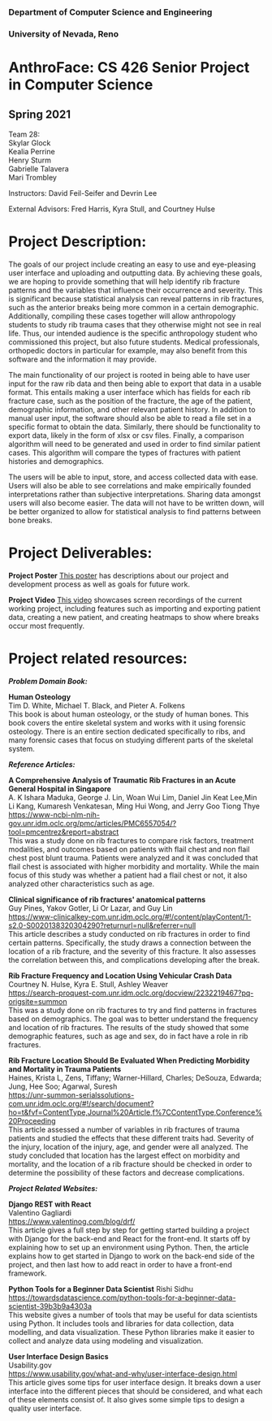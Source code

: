 ### Department of Computer Science and Engineering
### University of Nevada, Reno
# AnthroFace: CS 426 Senior Project in Computer Science
## Spring 2021
    
    
Team 28:    
Skylar Glock   
Kealia Perrine   
Henry Sturm   
Gabrielle Talavera   
Mari Trombley   

  
  
Instructors: David Feil-Seifer and Devrin Lee   

    
    
External Advisors: Fred Harris, Kyra Stull, and Courtney Hulse     


# Project Description:
The goals of our project include creating an easy to use and eye-pleasing user interface and uploading and outputting data. By achieving these goals, we are hoping to provide something that will help identify rib fracture patterns and the variables that influence their occurrence and severity.  This is significant because statistical analysis can reveal patterns in rib fractures, such as the anterior breaks being more common in a certain demographic. Additionally,  compiling these cases together will allow anthropology students to study rib trauma cases that they otherwise might not see in real life. Thus, our intended audience is the specific anthropology student who commissioned this project, but also future students. Medical professionals, orthopedic doctors in particular for example, may also benefit from this software and the information it may provide.    

The main functionality of our project is rooted in being able to have user input for the raw rib data and then being able to export that data in a usable format. This entails making a user interface which has fields for each rib fracture case, such as the position of the fracture, the age of the patient, demographic information, and other relevant patient history. In addition to manual user input, the software should also be able to read a file set in a specific format to obtain the data. Similarly, there should be functionality to export data, likely in the form of xlsx or csv files. Finally, a comparison algorithm will need to be generated and used in order to find similar patient cases. This algorithm will compare the types of fractures with patient histories and demographics.    

The users will be able to input, store, and access collected data with ease. Users will also be able to see correlations and make empirically founded interpretations rather than subjective interpretations. Sharing data amongst users will also become easier. The data will not have to be written down, will be better organized to allow for statistical analysis to find patterns between bone breaks.    

# Project Deliverables:

**Project Poster**
<a href="anthroface.github.io/rib-fracture/POSTER_T28.pdf" target="_blank">This poster</a> has descriptions about our project and development process as well as goals for future work.

**Project Video** 
<a href="https://www.youtube.com/watch?v=cD_3mzcr1BE&ab_channel=GabrielleTalavera" target="_blank">This video</a> showcases screen recordings of the current working project, including features such as importing and exporting patient data, creating a new patient, and creating heatmaps to show where breaks occur most frequently.

# Project related resources:    

**_Problem Domain Book:_**   

**Human Osteology**   
Tim D. White, Michael T. Black, and Pieter A. Folkens   
This book is about human osteology, or the study of human bones. This book covers the entire skeletal system and works with it using forensic osteology. There is an entire section dedicated specifically to ribs, and many forensic cases that focus on studying different parts of the skeletal system.

**_Reference Articles:_**   

**A Comprehensive Analysis of Traumatic Rib Fractures in an Acute General Hospital in Singapore**    
A. K Ishara Maduka, George J. Lin, Woan Wui Lim, Daniel Jin Keat Lee,Min Li Kang, Kumaresh Venkatesan, Ming Hui Wong, and Jerry Goo Tiong Thye       
https://www-ncbi-nlm-nih-gov.unr.idm.oclc.org/pmc/articles/PMC6557054/?tool=pmcentrez&report=abstract   
This was a study done on rib fractures to compare risk factors, treatment modalities, and outcomes based on patients with flail chest and non flail chest post blunt trauma. Patients were analyzed and it was concluded that flail chest is associated with higher morbidity and mortality. While the main focus of this study was whether a patient had a flail chest or not, it also analyzed other characteristics such as age.    

**Clinical significance of rib fractures' anatomical patterns**   
Guy Pines, Yakov Gotler, Li Or Lazar, and Guy Lin   
https://www-clinicalkey-com.unr.idm.oclc.org/#!/content/playContent/1-s2.0-S0020138320304290?returnurl=null&referrer=null    
This article describes a study conducted on rib fractures in order to find certain patterns. Specifically, the study draws a connection between the location of a rib fracture, and the severity of this fracture. It also assesses the correlation between this, and complications developing after the break.     

**Rib Fracture Frequency and Location Using Vehicular Crash Data**
Courtney N. Hulse, Kyra E. Stull, Ashley Weaver   
https://search-proquest-com.unr.idm.oclc.org/docview/2232219467?pq-origsite=summon   
This was a study done on rib fractures to try and find patterns in fractures based on demographics. The goal was to better understand the frequency and location of rib fractures. The results of the study showed that some demographic features, such as age and sex, do in fact have a role in rib fractures.    

**Rib Fracture Location Should Be Evaluated When Predicting Morbidity and Mortality in Trauma Patients**   
Haines, Krista L, Zens, Tiffany; Warner-Hillard, Charles; DeSouza, Edwarda; Jung, Hee Soo; Agarwal, Suresh   
https://unr-summon-serialssolutions-com.unr.idm.oclc.org/#!/search/document?ho=t&fvf=ContentType,Journal%20Article,f%7CContentType,Conference%20Proceeding   
This article assessed a number of variables in rib fractures of trauma patients and studied the effects that these different traits had. Severity of the injury, location of the injury, age, and gender were all analyzed. The study concluded that location has the largest effect on morbidity and mortality, and the location of a rib fracture should be checked in order to determine the possibility of these factors and decrease complications.    

**_Project Related Websites:_**     

**Django REST with React**   
Valentino Gagliardi   
https://www.valentinog.com/blog/drf/   
This article gives a full step by step for getting started building a project with Django for the back-end and React for the front-end. It starts off by explaining how to set up an environment using Python. Then, the article explains how to get started in Django to work on the back-end side of the project, and then last how to add react in order to have a front-end framework.   

**Python Tools for a Beginner Data Scientist** 
Rishi Sidhu     
https://towardsdatascience.com/python-tools-for-a-beginner-data-scientist-39b3b9a4303a    
This website gives a number of tools that may be useful for data scientists using Python. It includes tools and libraries for data collection, data modelling, and data visualization. These Python libraries make it easier to collect and analyze data using modeling and visualization.     

**User Interface Design Basics**      
Usability.gov   
https://www.usability.gov/what-and-why/user-interface-design.html   
This article gives some tips for user interface design. It breaks down a user interface into the different pieces that should be considered, and what each of these elements consist of. It also gives some simple tips to design a quality user interface. 
